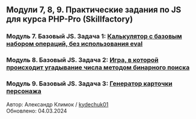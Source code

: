 
## Модули 7, 8, 9. Практические задания по JS для курса PHP-Pro (Skillfactory)

### Модуль 7. Базовый JS. Задача 1: [Калькулятор с базовым набором операций, без использования eval](./bjs/07_Number_and_string/README.MD)
### Модуль 8. Базовый JS. Задача 2: [Игра, в которой происходит угадывание числа методом бинарного поиска](./bjs/08_if_else/README.MD)
### Модуль 9. Базовый JS. Задача 3: [Генератор карточки персонажа](./bjs/10_function_object/README.MD)


Автор: Александр Климок / [kydechuk01](https://github.com/kydechuk01/)
<br>Обновлено: 04.03.2024
